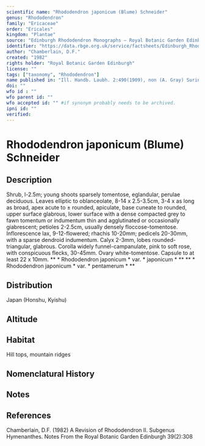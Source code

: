 ```yaml
---
scientific name: "Rhododendron japonicum (Blume) Schneider"
genus: "Rhododendron"
family: "Ericaceae"
order: "Ericales"
kingdom: "Plantae"
source: "Edinburgh Rhododendron Monographs – Royal Botanic Garden Edinburgh"
identifier: "https://data.rbge.org.uk/service/factsheets/Edinburgh_Rhododendron_Monographs.xhtml"
author: "Chamberlain, D.F."
created: "1982"
rights holder: "Royal Botanic Garden Edinburgh"
license: ""
tags: ["taxonomy", "Rhododendron"]
name published in: "Ill. Handb. Laubh. 2:490(1909), non (A. Gray) Suringar (1908)."
doi: ""
wfo id : ""
wfo parent id: ""
wfo accepted id: "" #if synonym probably needs to be archived.                      
ipni id: ""
verified:
---
```


                       

# Rhododendron japonicum (Blume) Schneider

## Description
Shrub, l-2.5m; young shoots sparsely tomentose, eglandular, perulae deciduous. Leaves elliptic to oblanceolate, 8-14 x 2.5-3.5cm, 3-4 x as long as broad, apex acute to ± rounded, apiculate, base cuneate to rounded, upper surface glabrous, lower surface with a dense compacted grey to fawn tomentum or indumentum thin and agglutinated or occasionally giabrescent; petioles 2-2.5cm, usually densely floccose-tomentose. Inflorescence lax, 9-12-flowered; rhachis 10-20mm; pedicels 20-30mm, with a sparse dendroid indumentum. Calyx 2-3mm, lobes rounded-triangular, glabrous. Corolla widely funnel-campanulate, pink to soft rose, with conspicuous flecks, 30-45mm. Ovary white-tomentose. Capsule to at least 22 x 10mm. ** * Rhododendron japonicum * var. * japonicum * ** ** * Rhododendron japonicum * var. * pentamerum * **

## Distribution
Japan (Honshu, Kyishu)

## Altitude


## Habitat
Hill tops, mountain ridges

## Nomenclatural History

                       
## Notes


## References

Chamberlain, D.F. (1982) A Revision of Rhododendron II. Subgenus Hymenanthes. Notes From the Royal Botanic Garden Edinburgh 39(2):308
